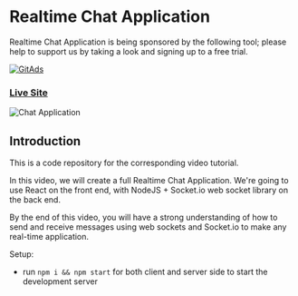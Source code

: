 # Realtime Chat Application

Realtime Chat Application is being sponsored by the following tool; please help to support us by taking a look and signing up to a free trial.

<a href="https://tracking.gitads.io/?repo=project_chat_application">
 <img src="https://images.gitads.io/project_chat_application" alt="GitAds"/> 
</a>

### [Live Site](https://realtime-react-chatapp.netlify.app/)
![Chat Application](https://i.ibb.co/Scv48Qh/image-1.png)

## Introduction
This is a code repository for the corresponding video tutorial. 

In this video, we will create a full Realtime Chat Application. We're going to use  React on the front end, with NodeJS + Socket.io web socket library on the back end. 

By the end of this video, you will have a strong understanding of how to send and receive messages using web sockets and Socket.io to make any real-time application.

Setup:
- run ```npm i && npm start``` for both client and server side to start the development server
